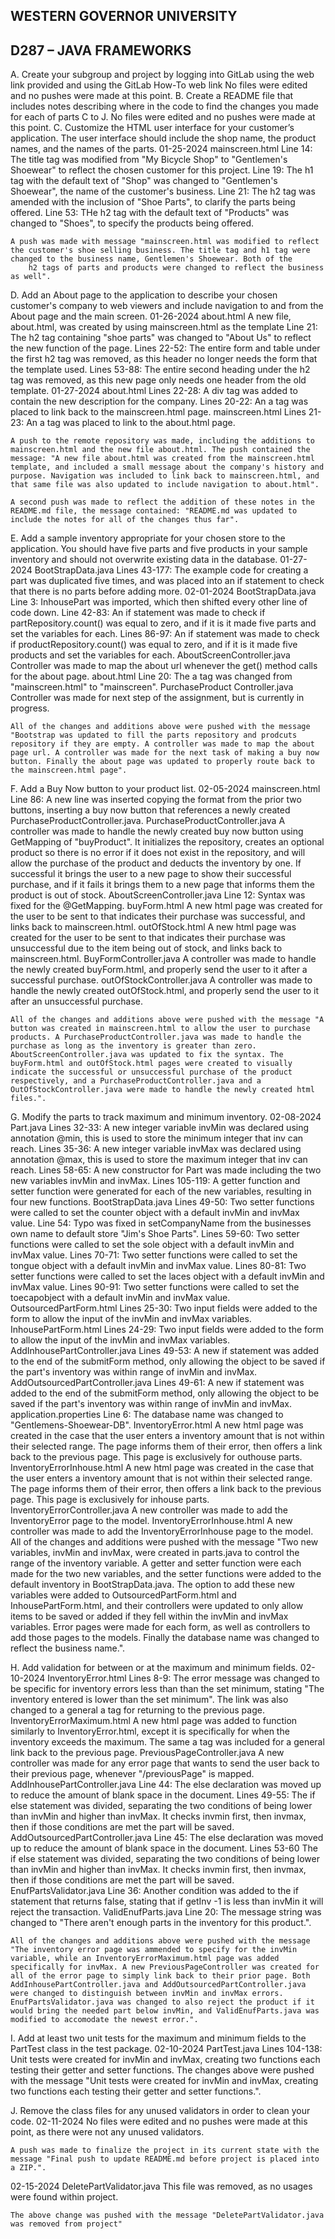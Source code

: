 ## WESTERN GOVERNOR UNIVERSITY 
## D287 – JAVA FRAMEWORKS
A.  Create your subgroup and project by logging into GitLab using the web link provided and using the GitLab How-To web link
    No files were edited and no pushes were made at this point.
B. Create a README file that includes notes describing where in the code to find the changes you made for each of parts C to J.
    No files were edited and no pushes were made at this point.
C.  Customize the HTML user interface for your customer’s application. The user interface should include the shop name, the product names, and the names of the parts.
01-25-2024
    mainscreen.html
        Line 14: The title tag was modified from "My Bicycle Shop" to "Gentlemen's Shoewear" to reflect the chosen customer for this project. 
        Line 19: The h1 tag with the default text of "Shop" was changed to "Gentlemen's Shoewear", the name of the customer's business.
        Line 21: The h2 tag was amended with the inclusion of "Shoe Parts", to clarify the parts being offered.
        Line 53: THe h2 tag with the default text of "Products" was changed to "Shoes", to specify the products being offered.

    A push was made with message "mainscreen.html was modified to reflect the customer's shoe selling business. The title tag and h1 tag were changed to the business name, Gentlemen's Shoewear. Both of the
        h2 tags of parts and products were changed to reflect the business as well".

D.  Add an About page to the application to describe your chosen customer's company to web viewers and include navigation to and from the About page and the main screen.
01-26-2024
    about.html
        A new file, about.html, was created by using mainscreen.html as the template
        Line 21: The h2 tag containing "shoe parts" was changed to "About Us" to reflect the new function of the page.
        Lines 22-52: The entire form and table under the first h2 tag was removed, as this header no longer needs the form that the template used.
        Lines 53-88: The entire second heading under the h2 tag was removed, as this new page only needs one header from the old template.
01-27-2024
    about.html
        Lines 22-28: A div tag was added to contain the new description for the company. 
        Lines 20-22: An a tag was placed to link back to the mainscreen.html page.
        mainscreen.html
        Lines 21-23: An a tag was placed to link to the about.html page.

    A push to the remote repository was made, including the additions to mainscreen.html and the new file about.html. The push contained the message: "A new file about.html was created from the mainscreen.html template, and included a small message about the company's history and purpose. Navigation was included to link back to mainscreen.html, and that same file was also updated to include navigation to about.html".

    A second push was made to reflect the addition of these notes in the README.md file, the message contained: "README.md was updated to include the notes for all of the changes thus far".

E.  Add a sample inventory appropriate for your chosen store to the application. You should have five parts and five products in your sample inventory and should not overwrite existing data in the database.
01-27-2024
    BootStrapData.java
        Lines 43-177: The example code for creating a part was duplicated five times, and was placed into an if statement to check that there is no parts before adding more.
02-01-2024
    BootStrapData.java
	    Line 3: InhousePart was imported, which then shifted every other line of code down.
	    Line 42-83: An if statement was made to check if partRepository.count() was equal to zero, and if it is it made five parts and set the variables for each.
	    Lines 86-97: An if statement was made to check if productRepository.count() was equal to zero, and if it is it made five products and set the variables for each.
    AboutScreenController.java
	    Controller was made to map the about url whenever the get() method calls for the about page.
	    about.html
	    Line 20: The a tag was changed from "mainscreen.html" to "mainscreen".
    PurchaseProduct Controller.java
	    Controller was made for next step of the assignment, but is currently in progress.

    All of the changes and additions above were pushed with the message "Bootstrap was updated to fill the parts repository and prodcuts repository if they are empty. A controller was made to map the about page url. A controller was made for the next task of making a buy now button. Finally the about page was updated to properly route back to the mainscreen.html page".

F.  Add a Buy Now button to your product list.
02-05-2024
	mainscreen.html
		Line 86: A new line was inserted copying the format from the prior two buttons, inserting a buy now button that references a newly created PurchaseProductController.java.
	PurchaseProductController.java
		A controller was made to handle the newly created buy now button using GetMapping of "buyProduct". It initializes the repository, creates an optional product so there is no error if it does not exist in the repository, and will allow the purchase of the product and deducts the inventory by one. If successful it brings the user to a new page to show their successful purchase, and if it fails it brings them to a new page that informs them the product is out of stock.
	AboutScreenController.java
		Line 12: Syntax was fixed for the @GetMapping.
	buyForm.html
		A new html page was created for the user to be sent to that indicates their purchase was successful, and links back to mainscreen.html.
	outOfStock.html
		A new html page was created for the user to be sent to that indicates their purchase was unsuccessful due to the item being out of stock, and links back to mainscreen.html.
	BuyFormController.java
		A controller was made to handle the newly created buyForm.html, and properly send the user to it after a successful purchase.
	outOfStockController.java
		A controller was made to handle the newly created outOfStock.html, and properly send the user to it after an unsuccessful purchase. 

	All of the changes and additions above were pushed with the message "A button was created in mainscreen.html to allow the user to purchase products. A PurchaseProductController.java was made to handle the purchase as long as the inventory is greater than zero. AboutScreenController.java was updated to fix the syntax. The buyForm.html and outOfStock.html pages were created to visually indicate the successful or unsuccessful purchase of the product respectively, and a PurchaseProductController.java and a OutOfStockController.java were made to handle the newly created html files.".
    
G.  Modify the parts to track maximum and minimum inventory.
02-08-2024
	Part.java
		Lines 32-33: A new integer variable invMin was declared using annotation @min, this is used to store the minimum integer that inv can reach.
		Lines 35-36: A new integer variable invMax was declared using annotation @max, this is used to store the maximum integer that inv can reach.
		Lines 58-65: A new constructor for Part was made including the two new variables invMin and invMax.
		Lines 105-119: A getter function and setter function were generated for each of the new variables, resulting in four new functions.
	BootStrapData.java
		Lines 49-50: Two setter functions were called to set the counter object with a default invMin and invMax value.
		Line 54: Typo was fixed in setCompanyName from the businesses own name to default store "Jim's Shoe Parts".
		Lines 59-60: Two setter functions were called to set the sole object with a default invMin and invMax value.
		Lines 70-71: Two setter functions were called to set the tongue object with a default invMin and invMax value.
		Lines 80-81: Two setter functions were called to set the laces object with a default invMin and invMax value.
		Lines 90-91: Two setter functions were called to set the toecapobject with a default invMin and invMax value.
	OutsourcedPartForm.html
		Lines 25-30: Two input fields were added to the form to allow the input of the invMin and invMax variables.
	InhousePartForm.html
		Lines 24-29: Two input fields were added to the form to allow the input of the invMin and invMax variables.
	AddInhousePartController.java
		Lines 49-53: A new if statement was added to the end of the submitForm method, only allowing the object to be saved if the part's inventory was within range of invMin and invMax.
	AddOutsourcedPartController.java
		Lines 49-61: A new if statement was added to the end of the submitForm method, only allowing the object to be saved if the part's inventory was within range of invMin and invMax.
	application.properties
		Line 6: The database name was changed to "Gentlemens-Shoewear-DB".
	InventoryError.html
		A new html page was created in the case that the user enters a inventory amount that is not within their selected range. The page informs them of their error, then offers a link back to the previous page. This page is exclusively for outhouse parts.
	InventoryErrorInhouse.html
		A new html page was created in the case that the user enters a inventory amount that is not within their selected range. The page informs them of their error, then offers a link back to the previous page. This page is exclusively for inhouse parts.
	InventoryErrorController.java
		A new controller was made to add the InventoryError page to the model.
	InventoryErrorInhouse.html
		A new controller was made to add the InventoryErrorInhouse page to the model.
	All of the changes and additions were pushed with the message "Two new variables, invMin and invMax, were created in parts.java to control the range of the inventory variable. A getter and setter function were each made for the two new variables, and the setter functions were added to the default inventory in BootStrapData.java. The option to add these new variables were added to OutsourcedPartForm.html and InhousePartForm.html, and their controllers were updated to only allow items to be saved or added if they fell within the invMin and invMax variables. Error pages were made for each form, as well as controllers to add those pages to the models. Finally the database name was changed to reflect the business name.".
	
 H.  Add validation for between or at the maximum and minimum fields.
02-10-2024
	InventoryError.html
		Lines 8-9: The error message was changed to be specific for inventory errors less than than the set minimum, stating "The inventory entered is lower than the set minimum". The link was also changed to a general a tag for returning to the previous page.
	InventoryErrorMaximum.html
		A new html page was added to function similarly to InventoryError.html, except it is specifically for when the inventory exceeds the maximum. The same a tag was included for a general link back to the previous page.
	PreviousPageController.java
		A new controller was made for any error page that wants to send the user back to their previous page, whenever "/previousPage" is mapped.
	AddInhousePartController.java
		Line 44: The else declaration was moved up to reduce the amount of blank space in the document.
		Lines 49-55: The if else statement was divided, separating the two conditions of being lower than invMin and higher than invMax. It checks invmin first, then invmax, then if those conditions are met the part will be saved.
	AddOutsourcedPartController.java
		Line 45: The else declaration was moved up to reduce the amount of blank space in the document.
		Lines 53-60 The if else statement was divided, separating the two conditions of being lower than invMin and higher than invMax. It checks invmin first, then invmax, then if those conditions are met the part will be saved.
	EnufPartsValidator.java
			Line 36: Another condition was added to the if statement that returns false, stating that if getInv -1 is less than invMin it will reject the transaction.
	ValidEnufParts.java
			Line 20: The message string was changed to "There aren't enough parts in the inventory for this product.".

	All of the changes and additions above were pushed with the message "The inventory error page was ammended to specify for the invMin variable, while an InventoryErrorMaximum.html page was added specifically for invMax. A new PreviousPageController was created for all of the error page to simply link back to their prior page. Both AddInhousePartController.java and AddOutsourcedPartController.java were changed to distinguish between invMin and invMax errors. EnufPartsValidator.java was changed to also reject the product if it would bring the needed part below invMin, and ValidEnufParts.java was modified to accomodate the newest error.".

I.  Add at least two unit tests for the maximum and minimum fields to the PartTest class in the test package.
02-10-2024
	PartTest.java
		Lines 104-138: Unit tests were created for invMin and invMax, creating two functions each testing their getter and setter functions.
		The changes above were pushed with the message "Unit tests were created for invMin and invMax, creating two functions each testing their getter and setter functions.".

J.  Remove the class files for any unused validators in order to clean your code.
02-11-2024
    No files were edited and no pushes were made at this point, as there were not any unused validators.

    A push was made to finalize the project in its current state with the message "Final push to update README.md before project is placed into a ZIP.". 


02-15-2024
	DeletePartValidator.java
		This file was removed, as no usages were found within project.

	The above change was pushed with the message "DeletePartValidator.java was removed from project"